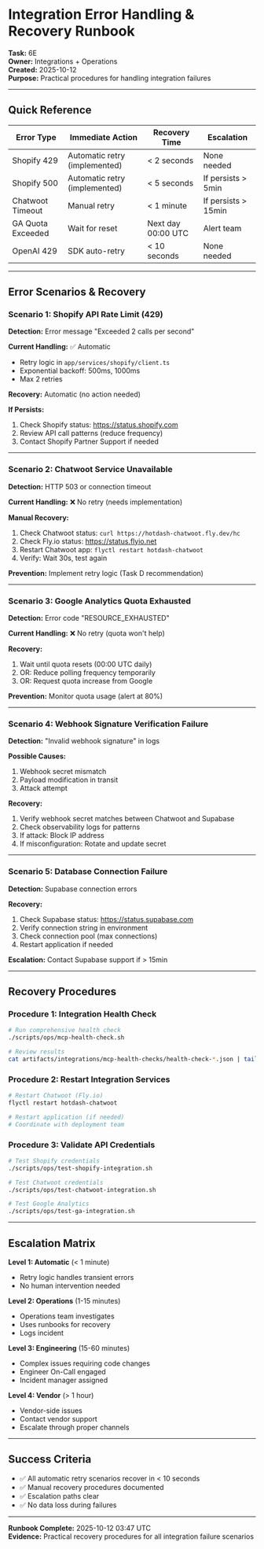 # Integration Error Handling & Recovery Runbook

**Task:** 6E  
**Owner:** Integrations + Operations  
**Created:** 2025-10-12  
**Purpose:** Practical procedures for handling integration failures

---

## Quick Reference

| Error Type | Immediate Action | Recovery Time | Escalation |
|------------|------------------|---------------|------------|
| Shopify 429 | Automatic retry (implemented) | < 2 seconds | None needed |
| Shopify 500 | Automatic retry (implemented) | < 5 seconds | If persists > 5min |
| Chatwoot Timeout | Manual retry | < 1 minute | If persists > 15min |
| GA Quota Exceeded | Wait for reset | Next day 00:00 UTC | Alert team |
| OpenAI 429 | SDK auto-retry | < 10 seconds | None needed |

---

## Error Scenarios & Recovery

### Scenario 1: Shopify API Rate Limit (429)

**Detection:** Error message "Exceeded 2 calls per second"

**Current Handling:** ✅ Automatic
- Retry logic in `app/services/shopify/client.ts`
- Exponential backoff: 500ms, 1000ms
- Max 2 retries

**Recovery:** Automatic (no action needed)

**If Persists:**
1. Check Shopify status: https://status.shopify.com
2. Review API call patterns (reduce frequency)
3. Contact Shopify Partner Support if needed

---

### Scenario 2: Chatwoot Service Unavailable

**Detection:** HTTP 503 or connection timeout

**Current Handling:** ❌ No retry (needs implementation)

**Manual Recovery:**
1. Check Chatwoot status: `curl https://hotdash-chatwoot.fly.dev/hc`
2. Check Fly.io status: https://status.flyio.net
3. Restart Chatwoot app: `flyctl restart hotdash-chatwoot`
4. Verify: Wait 30s, test again

**Prevention:** Implement retry logic (Task D recommendation)

---

### Scenario 3: Google Analytics Quota Exhausted

**Detection:** Error code "RESOURCE_EXHAUSTED"

**Current Handling:** ❌ No retry (quota won't help)

**Recovery:**
1. Wait until quota resets (00:00 UTC daily)
2. OR: Reduce polling frequency temporarily
3. OR: Request quota increase from Google

**Prevention:** Monitor quota usage (alert at 80%)

---

### Scenario 4: Webhook Signature Verification Failure

**Detection:** "Invalid webhook signature" in logs

**Possible Causes:**
1. Webhook secret mismatch
2. Payload modification in transit
3. Attack attempt

**Recovery:**
1. Verify webhook secret matches between Chatwoot and Supabase
2. Check observability logs for patterns
3. If attack: Block IP address
4. If misconfiguration: Rotate and update secret

---

### Scenario 5: Database Connection Failure

**Detection:** Supabase connection errors

**Recovery:**
1. Check Supabase status: https://status.supabase.com
2. Verify connection string in environment
3. Check connection pool (max connections)
4. Restart application if needed

**Escalation:** Contact Supabase support if > 15min

---

## Recovery Procedures

### Procedure 1: Integration Health Check

```bash
# Run comprehensive health check
./scripts/ops/mcp-health-check.sh

# Review results
cat artifacts/integrations/mcp-health-checks/health-check-*.json | tail -1 | jq
```

### Procedure 2: Restart Integration Services

```bash
# Restart Chatwoot (Fly.io)
flyctl restart hotdash-chatwoot

# Restart application (if needed)
# Coordinate with deployment team
```

### Procedure 3: Validate API Credentials

```bash
# Test Shopify credentials
./scripts/ops/test-shopify-integration.sh

# Test Chatwoot credentials  
./scripts/ops/test-chatwoot-integration.sh

# Test Google Analytics
./scripts/ops/test-ga-integration.sh
```

---

## Escalation Matrix

**Level 1: Automatic** (< 1 minute)
- Retry logic handles transient errors
- No human intervention needed

**Level 2: Operations** (1-15 minutes)
- Operations team investigates
- Uses runbooks for recovery
- Logs incident

**Level 3: Engineering** (15-60 minutes)
- Complex issues requiring code changes
- Engineer On-Call engaged
- Incident manager assigned

**Level 4: Vendor** (> 1 hour)
- Vendor-side issues
- Contact vendor support
- Escalate through proper channels

---

## Success Criteria

- ✅ All automatic retry scenarios recover in < 10 seconds
- ✅ Manual recovery procedures documented
- ✅ Escalation paths clear
- ✅ No data loss during failures

---

**Runbook Complete:** 2025-10-12 03:47 UTC  
**Evidence:** Practical recovery procedures for all integration failure scenarios

